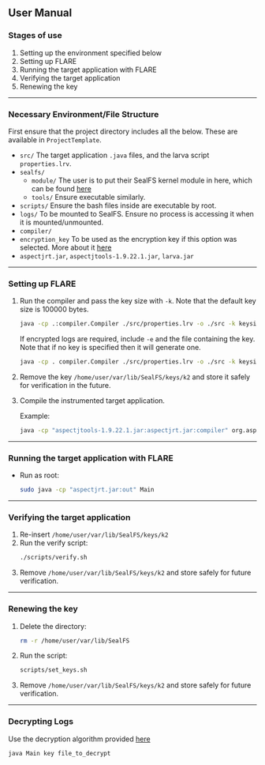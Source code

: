 ## User Manual

### Stages of use
1. Setting up the environment specified below
2. Setting up FLARE
3. Running the target application with FLARE
4. Verifying the target application
5. Renewing the key

---

### Necessary Environment/File Structure

First ensure that the project directory includes all the below.
These are available in `ProjectTemplate`.

- `src/` The target application `.java` files, and the larva script `properties.lrv`.
- `sealfs/`
  - `module/` The user is to put their SealFS kernel module in here, which can be found [here](https://gitlab.eif.urjc.es/esoriano/sealfs)
  - `tools/` Ensure executable similarly.
- `scripts/` Ensure the bash files inside are executable by root.
- `logs/` To be mounted to SealFS. Ensure no process is accessing it when it is mounted/unmounted.
- `compiler/`
- `encryption_key` To be used as the encryption key if this option was selected. More about it [here](./Encryption.md)
- `aspectjrt.jar`, `aspectjtools-1.9.22.1.jar`, `larva.jar`

---

### Setting up FLARE
1. Run the compiler and pass the key size with `-k`. Note that the default key size is 100000 bytes.
   
   ```bash
   java -cp .:compiler.Compiler ./src/properties.lrv -o ./src -k keysize
   ```

   If encrypted logs are required, include `-e` and the file containing the key. Note that if no key is specified then it will generate one.
   ```bash
   java -cp . compiler.Compiler ./src/properties.lrv -o ./src -k keysize -e encryption_key
   ```

2. Remove the key `/home/user/var/lib/SealFS/keys/k2` and store it safely for verification in the future.
3. Compile the instrumented target application.
   
   Example:
   ```bash
   java -cp "aspectjtools-1.9.22.1.jar:aspectjrt.jar:compiler" org.aspectj.tools.ajc.Main -1.9 -cp "aspectjrt.jar:compiler" -inpath compiler -sourceroots src -d out
   ```

---

### Running the target application with FLARE
- Run as root:
  ```bash
  sudo java -cp "aspectjrt.jar:out" Main
  ```

---

### Verifying the target application
1. Re-insert `/home/user/var/lib/SealFS/keys/k2`
2. Run the verify script:
   ```bash
   ./scripts/verify.sh
   ```
3. Remove `/home/user/var/lib/SealFS/keys/k2` and store safely for future verification.

---

### Renewing the key
1. Delete the directory:
   ```bash
   rm -r /home/user/var/lib/SealFS
   ```
2. Run the script:
   ```bash
   scripts/set_keys.sh
   ```
3. Remove `/home/user/var/lib/SealFS/keys/k2` and store safely for future verification.

---

### Decrypting Logs
Use the decryption algorithm provided [here](./src/decrypter)

   ```bash
   java Main key file_to_decrypt
   ```
